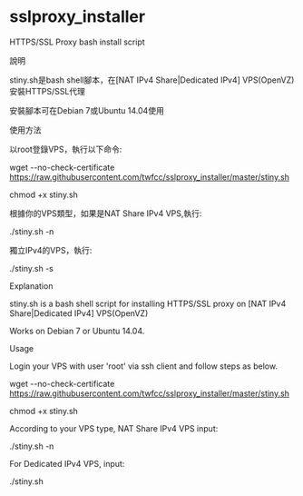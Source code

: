 # sslproxy_installer
HTTPS/SSL Proxy  bash install script

說明

stiny.sh是bash shell腳本，在[NAT IPv4 Share|Dedicated IPv4] VPS(OpenVZ)安裝HTTPS/SSL代理

安裝腳本可在Debian 7或Ubuntu 14.04使用


使用方法

以root登錄VPS，執行以下命令:

wget --no-check-certificate https://raw.githubusercontent.com/twfcc/sslproxy_installer/master/stiny.sh

chmod +x stiny.sh

根據你的VPS類型，如果是NAT Share IPv4 VPS,執行:

./stiny.sh -n

獨立IPv4的VPS，執行:

./stiny.sh -s


Explanation

stiny.sh is a bash shell script for installing HTTPS/SSL proxy on [NAT IPv4 Share|Dedicated IPv4] VPS(OpenVZ)

Works on Debian 7 or Ubuntu 14.04.


Usage

Login your VPS with user 'root' via ssh client and follow steps as below.

wget --no-check-certificate https://raw.githubusercontent.com/twfcc/sslproxy_installer/master/stiny.sh

chmod +x stiny.sh

According to your VPS type, NAT Share IPv4 VPS input:

./stiny.sh -n

For Dedicated IPv4 VPS, input:

./stiny.sh
